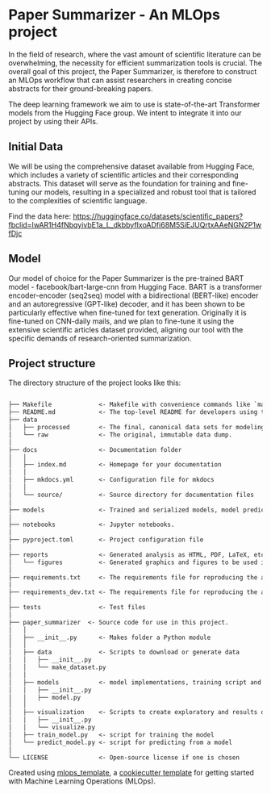 # Paper Summarizer - An MLOps project 

In the field of research, where the vast amount of scientific literature can be overwhelming, the necessity for efficient summarization tools is crucial.
The overall goal of this project, the Paper Summarizer, is therefore to construct an MLOps workflow that can assist researchers in creating concise abstracts for their ground-breaking papers.

The deep learning framework we aim to use is state-of-the-art Transformer models from the Hugging Face group. We intent to integrate it into our project by using their APIs. 

## Initial Data
We will be using the comprehensive dataset available from Hugging Face, which includes a variety of scientific articles and their corresponding abstracts. This dataset will serve as the foundation for training and fine-tuning our models, resulting in a specialized and robust tool that is tailored to the complexities of scientific language.

Find the data here: https://huggingface.co/datasets/scientific_papers?fbclid=IwAR1H4fNbqyivbE1a_L_dkbbyfIxoADfi68M5SiEJUQrtxAAeNGN2P1wfDjc

## Model
Our model of choice for the Paper Summarizer is the pre-trained BART model - facebook/bart-large-cnn from Hugging Face. BART is a transformer encoder-encoder (seq2seq) model with a bidirectional (BERT-like) encoder and an autoregressive (GPT-like) decoder, and it has been shown to be particularly effective when fine-tuned for text generation. Originally it is fine-tuned on CNN-daily mails, and we plan to fine-tune it using the extensive scientific articles dataset provided, aligning our tool with the specific demands of research-oriented summarization.

## Project structure

The directory structure of the project looks like this:

```txt

├── Makefile             <- Makefile with convenience commands like `make data` or `make train`
├── README.md            <- The top-level README for developers using this project.
├── data
│   ├── processed        <- The final, canonical data sets for modeling.
│   └── raw              <- The original, immutable data dump.
│
├── docs                 <- Documentation folder
│   │
│   ├── index.md         <- Homepage for your documentation
│   │
│   ├── mkdocs.yml       <- Configuration file for mkdocs
│   │
│   └── source/          <- Source directory for documentation files
│
├── models               <- Trained and serialized models, model predictions, or model summaries
│
├── notebooks            <- Jupyter notebooks.
│
├── pyproject.toml       <- Project configuration file
│
├── reports              <- Generated analysis as HTML, PDF, LaTeX, etc.
│   └── figures          <- Generated graphics and figures to be used in reporting
│
├── requirements.txt     <- The requirements file for reproducing the analysis environment
|
├── requirements_dev.txt <- The requirements file for reproducing the analysis environment
│
├── tests                <- Test files
│
├── paper_summarizer  <- Source code for use in this project.
│   │
│   ├── __init__.py      <- Makes folder a Python module
│   │
│   ├── data             <- Scripts to download or generate data
│   │   ├── __init__.py
│   │   └── make_dataset.py
│   │
│   ├── models           <- model implementations, training script and prediction script
│   │   ├── __init__.py
│   │   ├── model.py
│   │
│   ├── visualization    <- Scripts to create exploratory and results oriented visualizations
│   │   ├── __init__.py
│   │   └── visualize.py
│   ├── train_model.py   <- script for training the model
│   └── predict_model.py <- script for predicting from a model
│
└── LICENSE              <- Open-source license if one is chosen
```

Created using [mlops_template](https://github.com/SkafteNicki/mlops_template),
a [cookiecutter template](https://github.com/cookiecutter/cookiecutter) for getting
started with Machine Learning Operations (MLOps).
